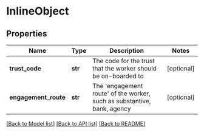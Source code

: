 # InlineObject

## Properties
Name | Type | Description | Notes
------------ | ------------- | ------------- | -------------
**trust_code** | **str** | The code for the trust that the worker should be on-boarded to | [optional] 
**engagement_route** | **str** | The &#39;engagement route&#39; of the worker, such as substantive, bank, agency | [optional] 

[[Back to Model list]](../README.md#documentation-for-models) [[Back to API list]](../README.md#documentation-for-api-endpoints) [[Back to README]](../README.md)


